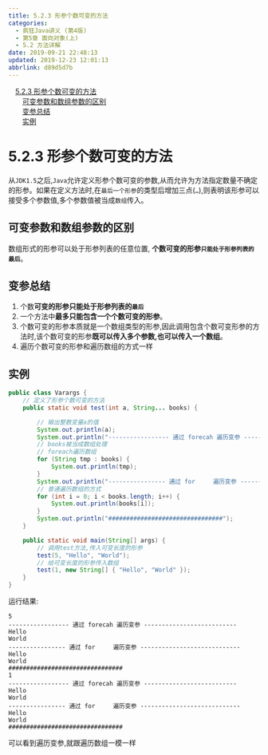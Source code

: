 ```yaml
---
title: 5.2.3 形参个数可变的方法
categories: 
  - 疯狂Java讲义 (第4版)
  - 第5章 面向对象(上)
  - 5.2 方法详解
date: 2019-09-21 22:48:13
updated: 2019-12-23 12:01:13
abbrlink: d89d5d7b
---
```

<div id='my_toc'><a href="/JavaReadingNotes/d89d5d7b/#5-2-3-形参个数可变的方法" class="header_1">5.2.3 形参个数可变的方法</a>&nbsp;<br><a href="/JavaReadingNotes/d89d5d7b/#可变参数和数组参数的区别" class="header_2">可变参数和数组参数的区别</a>&nbsp;<br><a href="/JavaReadingNotes/d89d5d7b/#变参总结" class="header_2">变参总结</a>&nbsp;<br><a href="/JavaReadingNotes/d89d5d7b/#实例" class="header_2">实例</a>&nbsp;<br></div>
<style>.header_1{margin-left: 1em;}.header_2{margin-left: 2em;}.header_3{margin-left: 3em;}.header_4{margin-left: 4em;}.header_5{margin-left: 5em;}.header_6{margin-left: 6em;}</style>
<!--more-->
<script>if (navigator.platform.search('arm')==-1){document.getElementById('my_toc').style.display = 'none';}var e,p = document.getElementsByTagName('p');while (p.length>0) {e = p[0];e.parentElement.removeChild(e);}</script>

<!--end-->
<!--SSTStart-->
# 5.2.3 形参个数可变的方法 #
从`JDK1.5`之后,`Java`允许定义形参个数可变的参数,从而允许为方法指定数量不确定的形参。如果在定义方法时,在`最后一个形参`的类型后增加三点(`…`),则表明该形参可以接受多个参数值,多个参数值被当成`数组`传入。

## 可变参数和数组参数的区别 ##
数组形式的形参可以处于形参列表的任意位置,
**个数可变的形参`只能处于形参列表的最后`**。

## 变参总结 ##
1. 个数**可变的形参只能处于形参列表的`最后`**
2. 一个方法中**最多只能包含一个个数可变的形参**。
3. 个数可变的形参本质就是一个数组类型的形参,因此调用包含个数可变形参的方法时,该个数可变的形参**既可以传入多个参数,也可以传入一个数组**。
4. 遍历个数可变的形参和遍历数组的方式一样

<!--SSTStop-->
## 实例 ##
```java
public class Varargs {
    // 定义了形参个数可变的方法
    public static void test(int a, String... books) {

        // 输出整数变量a的值
        System.out.println(a);
        System.out.println("----------------- 通过 forecah 遍历变参 --------------");
        // books被当成数组处理
        // foreach遍历数组
        for (String tmp : books) {
            System.out.println(tmp);
        }
        System.out.println("---------------- 通过 for     遍历变参 ----------------");
        // 普通遍历数组的方式
        for (int i = 0; i < books.length; i++) {
            System.out.println(books[i]);
        }
        System.out.println("################################");
    }

    public static void main(String[] args) {
        // 调用test方法,传入可变长度的形参
        test(5, "Hello", "World");
        // 给可变长度的形参传入数组
        test(1, new String[] { "Hello", "World" });
    }
}
```
运行结果:
```
5
----------------- 通过 forecah 遍历变参 --------------------------
Hello
World
---------------- 通过 for     遍历变参 ----------------------------
Hello
World
################################
1
----------------- 通过 forecah 遍历变参 --------------------------
Hello
World
---------------- 通过 for     遍历变参 ----------------------------
Hello
World
################################
```
可以看到遍历变参,就跟遍历数组一模一样

